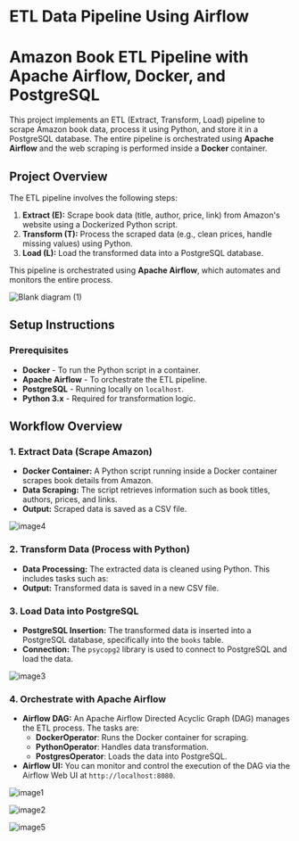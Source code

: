 # ETL Data Pipeline Using Airflow

# Amazon Book ETL Pipeline with Apache Airflow, Docker, and PostgreSQL

This project implements an ETL (Extract, Transform, Load) pipeline to scrape Amazon book data, process it using Python, and store it in a PostgreSQL database. The entire pipeline is orchestrated using **Apache Airflow** and the web scraping is performed inside a **Docker** container.

## Project Overview

The ETL pipeline involves the following steps:

1. **Extract (E):** Scrape book data (title, author, price, link) from Amazon's website using a Dockerized Python script.
2. **Transform (T):** Process the scraped data (e.g., clean prices, handle missing values) using Python.
3. **Load (L):** Load the transformed data into a PostgreSQL database.

This pipeline is orchestrated using **Apache Airflow**, which automates and monitors the entire process.

![Blank diagram (1)](https://github.com/user-attachments/assets/2ab16a5d-0087-4ae0-803e-9afd1d7d12c4)


## Setup Instructions

### Prerequisites

- **Docker** - To run the Python script in a container.
- **Apache Airflow** - To orchestrate the ETL pipeline.
- **PostgreSQL** - Running locally on `localhost`.
- **Python 3.x** - Required for transformation logic.


## Workflow Overview

### 1. **Extract Data (Scrape Amazon)**
   - **Docker Container:** A Python script running inside a Docker container scrapes book details from Amazon.
   - **Data Scraping:** The script retrieves information such as book titles, authors, prices, and links.
   - **Output:** Scraped data is saved as a CSV file.

![image4](https://github.com/user-attachments/assets/19b5552d-96d3-4125-942b-157fe3e7a9e4)


### 2. **Transform Data (Process with Python)**
   - **Data Processing:** The extracted data is cleaned using Python. This includes tasks such as:
   - **Output:** Transformed data is saved in a new CSV file.

### 3. **Load Data into PostgreSQL**
   - **PostgreSQL Insertion:** The transformed data is inserted into a PostgreSQL database, specifically into the `books` table.
   - **Connection:** The `psycopg2` library is used to connect to PostgreSQL and load the data.

![image3](https://github.com/user-attachments/assets/93f20ece-d913-43fc-b1a4-0c688e3599c2)


### 4. **Orchestrate with Apache Airflow**
   - **Airflow DAG:** An Apache Airflow Directed Acyclic Graph (DAG) manages the ETL process. The tasks are:
     - **DockerOperator**: Runs the Docker container for scraping.
     - **PythonOperator**: Handles data transformation.
     - **PostgresOperator**: Loads the data into PostgreSQL.
   - **Airflow UI:** You can monitor and control the execution of the DAG via the Airflow Web UI at `http://localhost:8080`.

![image1](https://github.com/user-attachments/assets/60860aaf-e79a-437a-9af9-3ae6b248a5f0)

![image2](https://github.com/user-attachments/assets/9bff3749-39f7-43e1-9a72-63af68c9ad12)

![image5](https://github.com/user-attachments/assets/d221008f-aa31-4270-b6e8-350a755f79cd)



  
